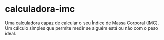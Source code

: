# calculadora-imc
Uma calculadora capaz de calcular o seu Índice de Massa Corporal (IMC). Um cálculo simples que permite medir se alguém está ou não com o peso ideal.
